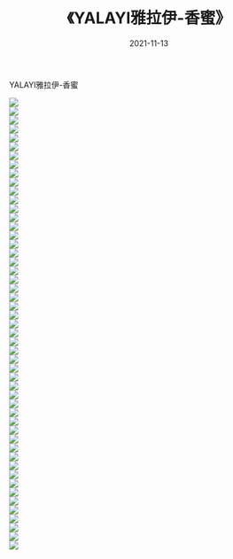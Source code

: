 ﻿---
layout: post
title:  《YALAYI雅拉伊-香蜜》
date:   2021-11-13
img: http://img.660000.xyz/Sharelink/网络美图/2021/YALAYI雅拉伊-香蜜/000.jpg
categories: [美女, 清纯, 唯美]
---

YALAYI雅拉伊-香蜜

  ![](http://img.660000.xyz/Sharelink/网络美图/2021/YALAYI雅拉伊-香蜜/001.jpg) <br> ![](http://img.660000.xyz/Sharelink/网络美图/2021/YALAYI雅拉伊-香蜜/002.jpg) <br> ![](http://img.660000.xyz/Sharelink/网络美图/2021/YALAYI雅拉伊-香蜜/003.jpg) <br> ![](http://img.660000.xyz/Sharelink/网络美图/2021/YALAYI雅拉伊-香蜜/004.jpg) <br> ![](http://img.660000.xyz/Sharelink/网络美图/2021/YALAYI雅拉伊-香蜜/005.jpg) <br> ![](http://img.660000.xyz/Sharelink/网络美图/2021/YALAYI雅拉伊-香蜜/006.jpg) <br> ![](http://img.660000.xyz/Sharelink/网络美图/2021/YALAYI雅拉伊-香蜜/007.jpg) <br> ![](http://img.660000.xyz/Sharelink/网络美图/2021/YALAYI雅拉伊-香蜜/008.jpg) <br> ![](http://img.660000.xyz/Sharelink/网络美图/2021/YALAYI雅拉伊-香蜜/009.jpg) <br> ![](http://img.660000.xyz/Sharelink/网络美图/2021/YALAYI雅拉伊-香蜜/010.jpg) <br> ![](http://img.660000.xyz/Sharelink/网络美图/2021/YALAYI雅拉伊-香蜜/011.jpg) <br> ![](http://img.660000.xyz/Sharelink/网络美图/2021/YALAYI雅拉伊-香蜜/012.jpg) <br> ![](http://img.660000.xyz/Sharelink/网络美图/2021/YALAYI雅拉伊-香蜜/013.jpg) <br> ![](http://img.660000.xyz/Sharelink/网络美图/2021/YALAYI雅拉伊-香蜜/014.jpg) <br> ![](http://img.660000.xyz/Sharelink/网络美图/2021/YALAYI雅拉伊-香蜜/015.jpg) <br> ![](http://img.660000.xyz/Sharelink/网络美图/2021/YALAYI雅拉伊-香蜜/016.jpg) <br> ![](http://img.660000.xyz/Sharelink/网络美图/2021/YALAYI雅拉伊-香蜜/017.jpg) <br> ![](http://img.660000.xyz/Sharelink/网络美图/2021/YALAYI雅拉伊-香蜜/018.jpg) <br> ![](http://img.660000.xyz/Sharelink/网络美图/2021/YALAYI雅拉伊-香蜜/019.jpg) <br> ![](http://img.660000.xyz/Sharelink/网络美图/2021/YALAYI雅拉伊-香蜜/020.jpg) <br> ![](http://img.660000.xyz/Sharelink/网络美图/2021/YALAYI雅拉伊-香蜜/021.jpg) <br> ![](http://img.660000.xyz/Sharelink/网络美图/2021/YALAYI雅拉伊-香蜜/022.jpg) <br> ![](http://img.660000.xyz/Sharelink/网络美图/2021/YALAYI雅拉伊-香蜜/023.jpg) <br> ![](http://img.660000.xyz/Sharelink/网络美图/2021/YALAYI雅拉伊-香蜜/024.jpg) <br> ![](http://img.660000.xyz/Sharelink/网络美图/2021/YALAYI雅拉伊-香蜜/025.jpg) <br> ![](http://img.660000.xyz/Sharelink/网络美图/2021/YALAYI雅拉伊-香蜜/026.jpg) <br> ![](http://img.660000.xyz/Sharelink/网络美图/2021/YALAYI雅拉伊-香蜜/027.jpg) <br> ![](http://img.660000.xyz/Sharelink/网络美图/2021/YALAYI雅拉伊-香蜜/028.jpg) <br> ![](http://img.660000.xyz/Sharelink/网络美图/2021/YALAYI雅拉伊-香蜜/029.jpg) <br> ![](http://img.660000.xyz/Sharelink/网络美图/2021/YALAYI雅拉伊-香蜜/030.jpg) <br> ![](http://img.660000.xyz/Sharelink/网络美图/2021/YALAYI雅拉伊-香蜜/031.jpg) <br> ![](http://img.660000.xyz/Sharelink/网络美图/2021/YALAYI雅拉伊-香蜜/032.jpg) <br> ![](http://img.660000.xyz/Sharelink/网络美图/2021/YALAYI雅拉伊-香蜜/033.jpg) <br> ![](http://img.660000.xyz/Sharelink/网络美图/2021/YALAYI雅拉伊-香蜜/034.jpg) <br> ![](http://img.660000.xyz/Sharelink/网络美图/2021/YALAYI雅拉伊-香蜜/035.jpg) <br> ![](http://img.660000.xyz/Sharelink/网络美图/2021/YALAYI雅拉伊-香蜜/036.jpg) <br> ![](http://img.660000.xyz/Sharelink/网络美图/2021/YALAYI雅拉伊-香蜜/037.jpg) <br> ![](http://img.660000.xyz/Sharelink/网络美图/2021/YALAYI雅拉伊-香蜜/038.jpg) <br> ![](http://img.660000.xyz/Sharelink/网络美图/2021/YALAYI雅拉伊-香蜜/039.jpg) <br> ![](http://img.660000.xyz/Sharelink/网络美图/2021/YALAYI雅拉伊-香蜜/040.jpg) <br> ![](http://img.660000.xyz/Sharelink/网络美图/2021/YALAYI雅拉伊-香蜜/041.jpg) <br> ![](http://img.660000.xyz/Sharelink/网络美图/2021/YALAYI雅拉伊-香蜜/042.jpg) <br> ![](http://img.660000.xyz/Sharelink/网络美图/2021/YALAYI雅拉伊-香蜜/043.jpg) <br> ![](http://img.660000.xyz/Sharelink/网络美图/2021/YALAYI雅拉伊-香蜜/044.jpg) <br> ![](http://img.660000.xyz/Sharelink/网络美图/2021/YALAYI雅拉伊-香蜜/045.jpg) <br> ![](http://img.660000.xyz/Sharelink/网络美图/2021/YALAYI雅拉伊-香蜜/046.jpg) <br> ![](http://img.660000.xyz/Sharelink/网络美图/2021/YALAYI雅拉伊-香蜜/047.jpg) <br> ![](http://img.660000.xyz/Sharelink/网络美图/2021/YALAYI雅拉伊-香蜜/048.jpg) <br> ![](http://img.660000.xyz/Sharelink/网络美图/2021/YALAYI雅拉伊-香蜜/049.jpg) <br> ![](http://img.660000.xyz/Sharelink/网络美图/2021/YALAYI雅拉伊-香蜜/050.jpg) <br> ![](http://img.660000.xyz/Sharelink/网络美图/2021/YALAYI雅拉伊-香蜜/051.jpg) <br>